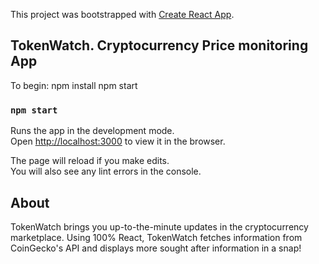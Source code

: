 This project was bootstrapped with [Create React App](https://github.com/facebook/create-react-app).

## TokenWatch. Cryptocurrency Price monitoring App

To begin:
npm install
npm start

### `npm start`

Runs the app in the development mode.<br />
Open [http://localhost:3000](http://localhost:3000) to view it in the browser.

The page will reload if you make edits.<br />
You will also see any lint errors in the console.

## About

TokenWatch brings you up-to-the-minute updates in the cryptocurrency marketplace. Using 100% React, TokenWatch fetches information from CoinGecko's API and displays more sought after information in a snap!


